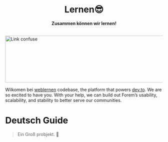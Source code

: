 <div align="center">
  <br>
  <h1>Lernen😎</h1>
  <strong>Zusammen können wir lernen!</strong>
</div>
<br>
<p align="center">
   <a> 
<div class="container">
<img src="https://mataroa.blog/images/969f9336.gif" alt="Link confuse"  width="1100" 
     height="150" />
  <div class="container">
  </a>
</p>

Wilkomen bei [weblernen](https://forem.com) codebase, the platform that powers
[dev.to](https://dev.to). We are so excited to have you. With your help, we can
build out Forem’s usability, scalability, and stability to better serve our
communities.

# Deutsch Guide

> Ein Groß probjekt. 🤪
